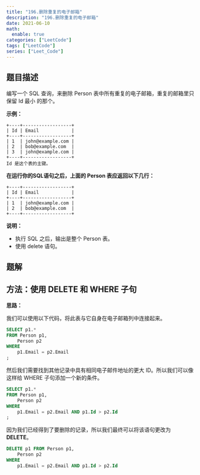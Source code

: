 ```yaml
---
title: "196.删除重复的电子邮箱"
description: "196.删除重复的电子邮箱"
date: 2021-06-10
math:
  enable: true
categories: ["LeetCode"]
tags: ["LeetCode"]
series: ["Leet_Code"]
---
```



## 题目描述

编写一个 SQL 查询，来删除 Person 表中所有重复的电子邮箱，重复的邮箱里只保留 Id 最小 的那个。

**示例：**

```
+----+------------------+
| Id | Email            |
+----+------------------+
| 1  | john@example.com |
| 2  | bob@example.com  |
| 3  | john@example.com |
+----+------------------+
Id 是这个表的主键。
```

**在运行你的SQL语句之后，上面的 Person 表应返回以下几行：**

```
+----+------------------+
| Id | Email            |
+----+------------------+
| 1  | john@example.com |
| 2  | bob@example.com  |
+----+------------------+
```

**说明：**

- 执行 SQL 之后，输出是整个 Person 表。
- 使用 delete 语句。



## 题解

## 方法：使用 DELETE 和 WHERE 子句

**思路：**

我们可以使用以下代码，将此表与它自身在电子邮箱列中连接起来。

```sql
SELECT p1.*
FROM Person p1,
    Person p2
WHERE
    p1.Email = p2.Email
;
```

然后我们需要找到其他记录中具有相同电子邮件地址的更大 ID。所以我们可以像这样给 WHERE 子句添加一个新的条件。

```sql
SELECT p1.*
FROM Person p1,
    Person p2
WHERE
    p1.Email = p2.Email AND p1.Id > p2.Id
;
```

因为我们已经得到了要删除的记录，所以我们最终可以将该语句更改为 **DELETE**。

```sql
DELETE p1 FROM Person p1,
    Person p2
WHERE
    p1.Email = p2.Email AND p1.Id > p2.Id
```

